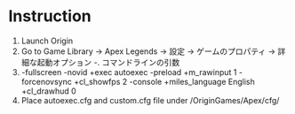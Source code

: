 # Instruction
1. Launch Origin
2. Go to Game Library -> Apex Legends -> 設定 -> ゲームのプロパティ -> 詳細な起動オプション -. コマンドラインの引数
3. -fullscreen -novid +exec autoexec -preload +m_rawinput 1 -forcenovsync +cl_showfps 2 -console +miles_language English +cl_drawhud 0
4. Place autoexec.cfg and custom.cfg file under <Origin installed folder>/OriginGames/Apex/cfg/


